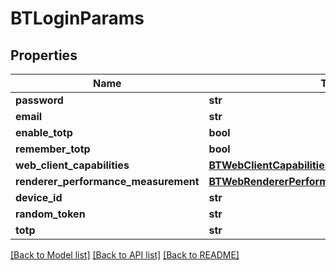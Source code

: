 # BTLoginParams

## Properties
Name | Type | Description | Notes
------------ | ------------- | ------------- | -------------
**password** | **str** |  | [optional] 
**email** | **str** |  | [optional] 
**enable_totp** | **bool** |  | [optional] 
**remember_totp** | **bool** |  | [optional] 
**web_client_capabilities** | [**BTWebClientCapabilitiesParams**](BTWebClientCapabilitiesParams.md) |  | [optional] 
**renderer_performance_measurement** | [**BTWebRendererPerformanceMeasurementParams**](BTWebRendererPerformanceMeasurementParams.md) |  | [optional] 
**device_id** | **str** |  | [optional] 
**random_token** | **str** |  | [optional] 
**totp** | **str** |  | [optional] 

[[Back to Model list]](../README.md#documentation-for-models) [[Back to API list]](../README.md#documentation-for-api-endpoints) [[Back to README]](../README.md)


